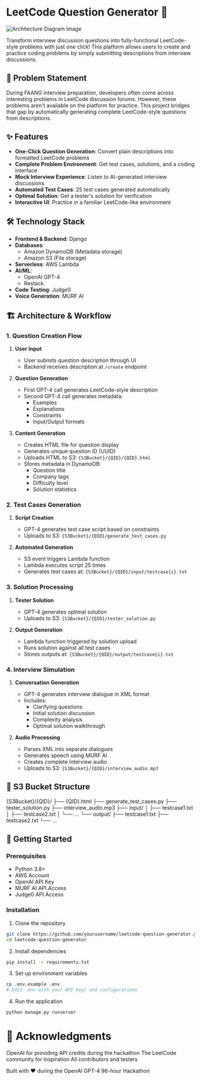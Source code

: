 # LeetCode Question Generator 🚀

![Architecture Diagram Image]("./Architecture%20Diagram.png")

Transform interview discussion questions into fully-functional LeetCode-style problems with just one click! This platform allows users to create and practice coding problems by simply submitting descriptions from interview discussions.

## 🎯 Problem Statement
During FAANG interview preparation, developers often come across interesting problems in LeetCode discussion forums. However, these problems aren't available on the platform for practice. This project bridges that gap by automatically generating complete LeetCode-style questions from descriptions.

## ✨ Features
- **One-Click Question Generation**: Convert plain descriptions into formatted LeetCode problems
- **Complete Problem Environment**: Get test cases, solutions, and a coding interface
- **Mock Interview Experience**: Listen to AI-generated interview discussions
- **Automated Test Cases**: 25 test cases generated automatically
- **Optimal Solution**: Get a tester's solution for verification
- **Interactive UI**: Practice in a familiar LeetCode-like environment

## 🛠️ Technology Stack
- **Frontend & Backend**: Django
- **Databases**: 
  - Amazon DynamoDB (Metadata storage)
  - Amazon S3 (File storage)
- **Serverless**: AWS Lambda
- **AI/ML**: 
  - OpenAI GPT-4
  - Restack
- **Code Testing**: Judge0
- **Voice Generation**: MURF AI

## 🏗️ Architecture & Workflow

### 1. Question Creation Flow
1. **User Input**
   - User submits question description through UI
   - Backend receives description at `/create` endpoint

2. **Question Generation**
   - First GPT-4 call generates LeetCode-style description
   - Second GPT-4 call generates metadata:
     - Examples
     - Explanations
     - Constraints
     - Input/Output formats

3. **Content Generation**
   - Creates HTML file for question display
   - Generates unique question ID (UUID)
   - Uploads HTML to S3: `{S3Bucket}/{QID}/{QID}.html`
   - Stores metadata in DynamoDB:
     - Question title
     - Company tags
     - Difficulty level
     - Solution statistics

### 2. Test Cases Generation
1. **Script Creation**
   - GPT-4 generates test case script based on constraints
   - Uploads to S3: `{S3Bucket}/{QID}/generate_test_cases.py`

2. **Automated Generation**
   - S3 event triggers Lambda function
   - Lambda executes script 25 times
   - Generates test cases at: `{S3Bucket}/{QID}/input/testcase{i}.txt`

### 3. Solution Processing
1. **Tester Solution**
   - GPT-4 generates optimal solution
   - Uploads to S3: `{S3Bucket}/{QID}/tester_solution.py`

2. **Output Generation**
   - Lambda function triggered by solution upload
   - Runs solution against all test cases
   - Stores outputs at: `{S3Bucket}/{QID}/output/testcase{i}.txt`

### 4. Interview Simulation
1. **Conversation Generation**
   - GPT-4 generates interview dialogue in XML format
   - Includes:
     - Clarifying questions
     - Initial solution discussion
     - Complexity analysis
     - Optimal solution walkthrough

2. **Audio Processing**
   - Parses XML into separate dialogues
   - Generates speech using MURF AI
   - Creates complete interview audio
   - Uploads to S3: `{S3Bucket}/{QID}/interview_audio.mp3`

## 📂 S3 Bucket Structure
{S3Bucket}/{QID}/
├── {QID}.html
├── generate_test_cases.py
├── tester_solution.py
├── interview_audio.mp3
├── input/
│   ├── testcase1.txt
│   ├── testcase2.txt
│   └── ...
└── output/
├── testcase1.txt
├── testcase2.txt
└── ...

## 🚀 Getting Started

### Prerequisites
- Python 3.8+
- AWS Account
- OpenAI API Key
- MURF AI API Access
- Judge0 API Access

### Installation
1. Clone the repository
```bash
git clone https://github.com/yourusername/leetcode-question-generator.git
cd leetcode-question-generator
```

2. Install dependencies
```bash
pip install -r requirements.txt
```

3. Set up environment variables

```bash
cp .env.example .env
# Edit .env with your API keys and configurations
```

4. Run the application

```bash
python manage.py runserver
```
# 🙏 Acknowledgments

OpenAI for providing API credits during the hackathon
The LeetCode community for inspiration
All contributors and testers


Built with ❤️ during the OpenAI GPT-4 96-hour Hackathon



